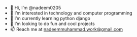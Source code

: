 - 👋 Hi, I’m @nadeem0205
- 👀 I’m interested in technology and computer programming
- 🌱 I’m currently learning python django
- 💞️ I’m looking to do fun and cool projects
- 📫 Reach me at nadeemmuhammad.work@gmail.com

<!---
nadeem0205/nadeem0205 is a ✨ special ✨ repository because its `README.md` (this file) appears on your GitHub profile.
You can click the Preview link to take a look at your changes.
--->
